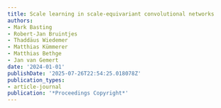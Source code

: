 ```yaml
---
title: Scale learning in scale-equivariant convolutional networks
authors:
- Mark Basting
- Robert-Jan Bruintjes
- Thaddäus Wiedemer
- Matthias Kümmerer
- Matthias Bethge
- Jan van Gemert
date: '2024-01-01'
publishDate: '2025-07-26T22:54:25.018078Z'
publication_types:
- article-journal
publication: '*Proceedings Copyright*'
---
```

